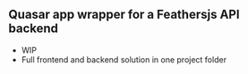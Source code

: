 Quasar app wrapper for a Feathersjs API backend
---

* WIP
* Full frontend and backend solution in one project folder
